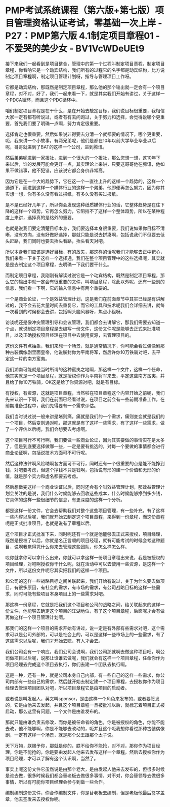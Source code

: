 # PMP考试系统课程（第六版+第七版）项目管理资格认证考试，零基础一次上岸 - P27：PMP第六版 4.1制定项目章程01 - 不爱哭的美少女 - BV1VcWDeUEt9

接下来我们一起看到是项目整合，管理中的第一个过程叫制定项目章程，制定项目章程，你看呐它是一个动宾结构，我们所有的过程它的名字都是动宾结构，比方说制定项目章程啊，制定项目管理计划呀，指导与管理项目工作呀。

它都是动宾结构，那既然是制定项目章程，那么他的那个输出就一定会有一个项目章程，对不对，好了，我们一起来看一下，就是其实我们开始有讲过，关于这样一个PDCA循环，而且这个PDC循环中。

咱们制定项目章程是在干什么，是在开始去敲定目标，我们说目标很重要，我相信大家一定有都有听说过，或者有有去问询过，关于努力和选择，会觉得说哪个更重要，首先我们要了明确一点啊，努力肯定很重要。

选择肯定也很重要，然后如果说非得要去分清一个就都要的情况下，哪个更重要，呃，我来讲一个小故事，有两兄弟呢，他们是都在10年以前大学毕业毕业以后呢，哥哥就进到了BAT的这样一个公司，进到腾讯。

然后弟弟呢进到一家报社，进到一个很大的一个报社，那么您想一想，这10年下来以后，谁的发展可能会更好一点，其实理论上来讲，只要这哥哥他在腾讯，他如果不做错事，他不犯错，应该说它都会身价非常高。

因为它是在一个大的趋势下，它在这一个一直往上升的这样一个趋势的，这样一个通道下，而进到这样一个媒体行业的这样一个弟弟，他即便再怎么努力，因为你其实想一想，你有多久没有看过报纸，有多久没有买过报纸。

是不是已经好几年了，所以你会发现这种纸质媒体行业的话，它整体趋势是在往下降的这样一个趋势，它再怎么努力，它阻挡不了这样一个整体趋势，所以在某种程度上来讲，选择真的是格外的重要。

也就是说我们要定清楚目标本身，我们要选择本身很重要，我们说如果你目标不清晰，没有方向，没有好做好选择，那就只能是说去拼凑啊，包括说我们不但要去低头赶路，我们同时也要去抬头看路，抬头看天对吧。

所以本身我们应该是选好目标，有的放矢，那这样的话呢我们才能够去正中靶心，我们来看一下关于这样一个选择通，我们在整个项目管理中的这些选择呢，其实就是是去制定这个项目章程，去明确一下我们要干什么。

而制定项目章程，我刚刚有解读过说它是一个动宾结构，既然是制定项目章程，那么它的输出中就一定会有很重要的文件，叫项目章程，除此以外呢，还有一些别的信息，我们看一下啊，它的输入信息中有两个重要的。

一个是商业论证，一个是效益管理计划，这是我们在前面章节中其实已经是有讲解过的，我不会去花大量时间去重复它，而它的工具和技术呢我们会详细去讲，就每一次看到的时候都会去讲，包括啊头脑风暴呀，焦点小组呀。

访谈呢还是像冲突管理引导和会议管理，我们都会去讲解它，那我们需要去知道一个点，就说制定项目章程是去编写一份文件，这份文件呢是能够去正式来批准项目，以及正确授权项目经理在项目中去使用资源，去管理项目的。

这份文件有点抽象，我们来想一个场景，就是通常情况下，你可能会看过偶像剧那种古装偶像剧里面皇帝，他说朕封你为平南将军，然后许你10万铁骑对吧，去平定这一片的南方蛮夷。

我们湖南可能就是当时所谓的这种蛮夷之地啊，那这样一个文件，这样一个任命，他其实就是一个项目章程，就是授权你作为平南将军来去，平定这些南方蛮夷，并且给了你10万铁骑，OK这是给了你资源对吧，就是有目标。

有授权，有资源，这就是项目章程，当然啦在项目章程这个内容开始之前呢，我们先来认识一下啊，我们在前面已经看过说，在项目之前会有一些前期准备工作，在前期准备过程中，我们先得要有一个需求评估。

我们当时说过说一般来讲是堵则痛，痛就是我们的一个需求，痛则变变就是我们的一个项目，然后变则通对吧，那这就是有了这样一些需求，有了这样一些需求，做了一个评估以后呢，我们会想要去考虑啊。

这个项目可行不可行啊，我们要做一些商业论证，因为其实要做的事情实在是太多了，但是到底要选择做哪一些，一定是要有挑选的，对每一个要做的事情都会进行商业论证啊，包括说技术方面可不可行呢。

然后这种法律啊风险呐啊各方面可不可行，同时还有一个很重要的点是能不能挣到钱，对吧要考虑，但这个挣钱不只是钱啊，包括说有形的建一个价值和无形的价值，就是那个实力和虚名都要去考虑。

然后想做完这样一个商业论证以后，同时还会有个叫效益管理计划，那效益管理计划会关注的是说，我们什么时候能够去回收这些成本，什么时候能够挣到多少钱，它具体的这样一些很细节的信息，有更深度的这样一个分析。

都是这样一份文件，它会去帮助我们对整个这些项目管理，有一些补充，有了这样一些内容以后呢，我们就开始去制定这个项目章程，来得到一份章程，而这份章程呢是正式批准项目，也就是说有了章程以后。

这个项目才正式批准下来，同时呢还有一个就是他能够去正式来授权，项目经理，既然是授权了以后，你就是名正言顺的项目经理，就有可能考试的时候会考这种题目，说啊我觉得凭什么你来去管理这些团队，你怎么样怎么样。

哎你就拿你可以拿什么出来，你就可以拿这样一份项目章程出来说，我是被授权的项目经理，对吧啊授权你干什么呢，就在活动中可以去使用一些资源，是这样一个文件，所以这份文件呢它其实把我们的这样一个项目。

和公司的这样一些战略目标之间关联起来，我们开始有说过，关于为什么要去做项目，有很多原因，有社会的需求，有市场的需求，有公司战略目标的这样一些需求，同时可能有些项目本身项目上的一些需求对吧。

那这样一份章程，它就是把我们这个项目和公司的战略之间，给关联起来的这样一份文件，他能够去确定这个项目的江湖地位，有了这个项目章程，后面呢才会有做再做这样一个项目管理计划啊。

那我们的这样一个项目的需求开始有讲过，说一定是有外部有些需求对吧，这个需求可以是公司外部的，可以是社会上的，可以是这样一些市场上的一些需求，有了这些需求以后呢，我们才开始去嗯，有人才会去。

我们公司会有一个响应，我们公司会说啊，我们公司那就啊去做这种项目吧，啊公司做项目以后呢，说那让谁谁去做呢，我们就会有这样一个项目章程，任命你作为项目经理去完成这个项目去执行，你们去建一个团队去执行啊。

这是一种，还有一种，就是公司本身自己内部，有一些自己的这样一些需求，你公司内部有一些自己的需求，然后就开始去制定建一个项目章程，去授权你作为项目经理去管理项目团队对吧，所以项目章程它是由项目的启动者。

或者说是叫发起人，英文叫sponsor，是由这样一个角色来发布的，或者要签发的，它是由他来去发起，并且这个项目章程一旦被批准以后，就标志着项目正式被启动，那么这里有问题，一个文件是由谁发布的。

那就只能由谁负责去修改，而你是被任命者的角色，你是被授权的角色，你能不能去改，他不能够啊，你是不能够去改动的，呃并且这个呃我想你看过那种古装偶像剧，一定有这样一个场景，就是那个父王跟那个太子说。

天下万物，朕赐予你，那就是你的，朕不给你不能抢，对不对，那你作为项目经理，你是不能抢的，你是要由发起人他来去发布这样一个章程，然后去授权你作为项目经理，才可以了解有这个认识啊，当然了。

事实上呢这份文件它虽然说是由那个老大，是由发起人他来去发布的，但很多时候是谁去做，很多时候我们都会替老板去做很多事情，对不对，你会替领导去做很多事情，所以有可能你项目经理会参与到做一些合作。

编制编制这份文件，你合作编制文件，你是替老板去编制，但是老板他最后签字盖章，他去签发来去授权你呃。